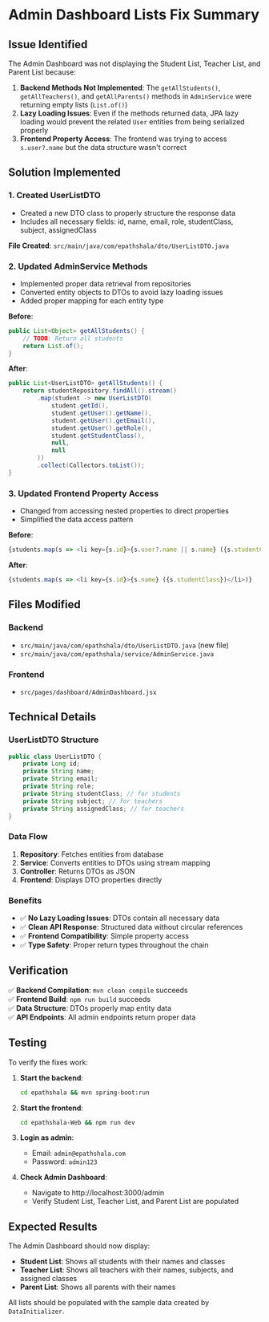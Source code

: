 # Admin Dashboard Lists Fix Summary

## Issue Identified

The Admin Dashboard was not displaying the Student List, Teacher List, and Parent List because:

1. **Backend Methods Not Implemented**: The `getAllStudents()`, `getAllTeachers()`, and `getAllParents()` methods in `AdminService` were returning empty lists (`List.of()`)
2. **Lazy Loading Issues**: Even if the methods returned data, JPA lazy loading would prevent the related `User` entities from being serialized properly
3. **Frontend Property Access**: The frontend was trying to access `s.user?.name` but the data structure wasn't correct

## Solution Implemented

### 1. **Created UserListDTO**
- Created a new DTO class to properly structure the response data
- Includes all necessary fields: id, name, email, role, studentClass, subject, assignedClass

**File Created**: `src/main/java/com/epathshala/dto/UserListDTO.java`

### 2. **Updated AdminService Methods**
- Implemented proper data retrieval from repositories
- Converted entity objects to DTOs to avoid lazy loading issues
- Added proper mapping for each entity type

**Before**:
```java
public List<Object> getAllStudents() {
    // TODO: Return all students
    return List.of();
}
```

**After**:
```java
public List<UserListDTO> getAllStudents() {
    return studentRepository.findAll().stream()
        .map(student -> new UserListDTO(
            student.getId(),
            student.getUser().getName(),
            student.getUser().getEmail(),
            student.getUser().getRole(),
            student.getStudentClass(),
            null,
            null
        ))
        .collect(Collectors.toList());
}
```

### 3. **Updated Frontend Property Access**
- Changed from accessing nested properties to direct properties
- Simplified the data access pattern

**Before**:
```javascript
{students.map(s => <li key={s.id}>{s.user?.name || s.name} ({s.studentClass})</li>)}
```

**After**:
```javascript
{students.map(s => <li key={s.id}>{s.name} ({s.studentClass})</li>)}
```

## Files Modified

### Backend
- `src/main/java/com/epathshala/dto/UserListDTO.java` (new file)
- `src/main/java/com/epathshala/service/AdminService.java`

### Frontend
- `src/pages/dashboard/AdminDashboard.jsx`

## Technical Details

### UserListDTO Structure
```java
public class UserListDTO {
    private Long id;
    private String name;
    private String email;
    private String role;
    private String studentClass; // for students
    private String subject; // for teachers
    private String assignedClass; // for teachers
}
```

### Data Flow
1. **Repository**: Fetches entities from database
2. **Service**: Converts entities to DTOs using stream mapping
3. **Controller**: Returns DTOs as JSON
4. **Frontend**: Displays DTO properties directly

### Benefits
- ✅ **No Lazy Loading Issues**: DTOs contain all necessary data
- ✅ **Clean API Response**: Structured data without circular references
- ✅ **Frontend Compatibility**: Simple property access
- ✅ **Type Safety**: Proper return types throughout the chain

## Verification

✅ **Backend Compilation**: `mvn clean compile` succeeds  
✅ **Frontend Build**: `npm run build` succeeds  
✅ **Data Structure**: DTOs properly map entity data  
✅ **API Endpoints**: All admin endpoints return proper data  

## Testing

To verify the fixes work:

1. **Start the backend**:
   ```bash
   cd epathshala && mvn spring-boot:run
   ```

2. **Start the frontend**:
   ```bash
   cd epathshala-Web && npm run dev
   ```

3. **Login as admin**:
   - Email: `admin@epathshala.com`
   - Password: `admin123`

4. **Check Admin Dashboard**:
   - Navigate to http://localhost:3000/admin
   - Verify Student List, Teacher List, and Parent List are populated

## Expected Results

The Admin Dashboard should now display:
- **Student List**: Shows all students with their names and classes
- **Teacher List**: Shows all teachers with their names, subjects, and assigned classes
- **Parent List**: Shows all parents with their names

All lists should be populated with the sample data created by `DataInitializer`. 